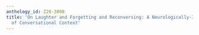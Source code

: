 ```yaml
---
anthology_id: Z20-3008
title: 'On Laughter and Forgetting and Reconversing: A Neurologically-Inspired Model
  of Conversational Context'
---
```

